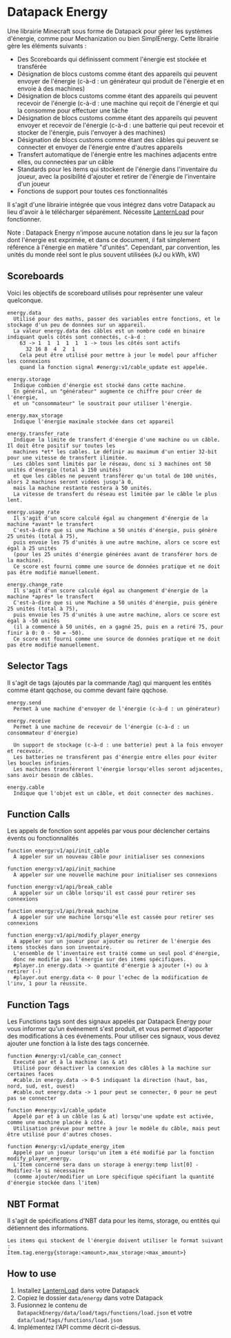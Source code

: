# Datapack Energy
Une librairie Minecraft sous forme de Datapack pour gérer les systèmes d'énergie, comme pour Mechanization ou bien SimplEnergy. Cette librairie gère les éléments suivants :
* Des Scoreboards qui définissent comment l'énergie est stockée et transférée
* Désignation de blocs customs comme étant des appareils qui peuvent envoyer de l'énergie (c-à-d : un générateur qui produit de l'énergie et en envoie à des machines)
* Désignation de blocs customs comme étant des appareils qui peuvent recevoir de l'énergie (c-à-d : une machine qui reçoit de l'énergie et qui la consomme pour effectuer une tâche
* Désignation de blocs customs comme étant des appareils qui peuvent envoyer et recevoir de l'énergie (c-à-d : une batterie qui peut recevoir et stocker de l'énergie, puis l'envoyer à des machines)
* Désignation de blocs customs comme étant des câbles qui peuvent se connecter et envoyer de l'énergie entre d'autres appareils
* Transfert automatique de l'énergie entre les machines adjacents entre elles, ou connectées par un câble
* Standards pour les items qui stockent de l'énergie dans l'inventaire du joueur, avec la posibilité d'ajouter et retirer de l'énergie de l'inventaire d'un joueur
* Fonctions de support pour toutes ces fonctionnalités

Il s'agit d'une librairie intégrée que vous intégrez dans votre Datapack au lieu d'avoir à le télécharger séparément. Nécessite [LanternLoad](https://github.com/LanternMC/load) pour fonctionner.

Note : Datapack Energy n'impose aucune notation dans le jeu sur la façon dont l'énergie est exprimée, et dans ce document, il fait simplement référence à l'énergie en matière "d'unités". Cependant, par convention, les unités du monde réel sont le plus souvent utilisées (kJ ou kWh, kW)

## Scoreboards
Voici les objectifs de scoreboard utilisés pour représenter une valeur quelconque.

```
energy.data
  Utilisé pour des maths, passer des variables entre fonctions, et le stockage d'un peu de données sur un appareil.
  La valeur energy.data des câbles est un nombre codé en binaire indiquant quels côtés sont connectés, c-à-d :
    63 -> 1  1  1  1  1  1 -> tous les côtés sont actifs
	  32 16 8  4  2  1
	Cela peut être utilisé pour mettre à jour le model pour afficher les connexions
	quand la fonction signal #energy:v1/cable_update est appelée.
```

```
energy.storage
  Indique combien d'énergie est stocké dans cette machine.
  En général, un "générateur" augmente ce chiffre pour créer de l'énergie,
  et un "consommateur" le soustrait pour utiliser l'énergie.
```

```
energy.max_storage
  Indique l'énergie maximale stockée dans cet appareil
```

```
energy.transfer_rate
  Indique la limite de transfert d'énergie d'une machine ou un câble. Il doit être positif sur toutes les 
  machines *et* les cables. Le définir au maximum d'un entier 32-bit pour une vitesse de transfert ilimitée.
  Les câbles sont limités par le réseau, donc si 3 machines ont 50 unités d'énergie (total à 150 unités)
  et que les câbles ne peuvent transférer qu'un total de 100 unités, alors 2 machines seront vidées jusqu'à 0,
  mais la machine restante restera à 50 unités.
  La vitesse de transfert du réseau est limitée par le câble le plus lent.
```

```
energy.usage_rate
  Il s'agit d'un score calculé égal au changement d'énergie de la machine *avant* le transfert
  C'est-à-dire que si une Machine a 50 unités d'énergie, puis génère 25 unités (total à 75),
  puis envoie les 75 d'unités à une autre machine, alors ce score est égal à 25 unités
  (pour les 25 unités d'énergie générées avant de transférer hors de la machine).
  Ce score est fourni comme une source de données pratique et ne doit pas être modifié manuellement.
```

```
energy.change_rate
  Il s'agit d'un score calculé égal au changement d'énergie de la machine *après* le transfert
  C'est-à-dire que si une Machine a 50 unités d'énergie, puis génère 25 unités (total à 75),
  puis envoie les 75 d'unités à une autre machine, alors ce score est égal à -50 unités
  (il a commencé à 50 unités, en a gagné 25, puis en a retiré 75, pour finir à 0: 0 - 50 = -50).
  Ce score est fourni comme une source de données pratique et ne doit pas être modifié manuellement.
```

## Selector Tags
Il s'agit de tags (ajoutés par la commande /tag) qui marquent les entités comme étant qqchose, ou comme devant faire qqchose.

```
energy.send
  Permet à une machine d'envoyer de l'énergie (c-à-d : un générateur)
  
energy.receive
  Permet à une machine de recevoir de l'énergie (c-à-d : un consommateur d'énergie)
  
  Un support de stockage (c-à-d : une batterie) peut à la fois envoyer et recevoir.
  Les batteries ne transfèrent pas d'énergie entre elles pour éviter les boucles infinies.
  Les machines transféreront l'énergie lorsqu'elles seront adjacentes, sans avoir besoin de câbles.
```

```
energy.cable
  Indique que l'objet est un câble, et doit connecter des machines.
```

## Function Calls
Les appels de fonction sont appelés par vous pour déclencher certains évents ou fonctionnalités

```
function energy:v1/api/init_cable
  À appeler sur un nouveau câble pour initialiser ses connexions
```

```
function energy:v1/api/init_machine
  À appeler sur une nouvelle machine pour initialiser ses connexions
```

```
function energy:v1/api/break_cable
  À appeler sur un câble lorsqu'il est cassé pour retirer ses connexions
```

```
function energy:v1/api/break_machine
  À appeler sur une machine lorsqu'elle est cassée pour retirer ses connexions
```

```
function energy:v1/api/modify_player_energy
  À appeler sur un joueur pour ajouter ou retirer de l'énergie des items stockés dans son inventaire.
  L'ensemble de l'inventaire est traité comme un seul pool d'énergie,
  donc ne modifie pas l'énergie sur des items spécifiques.
  #player.in energy.data -> quantité d'énergie à ajouter (+) ou à retirer (-)
  #player.out energy.data <- 0 pour l'echec de la modification de l'inv, 1 pour la réussite.
```

## Function Tags
Les Functions tags sont des signaux appelés par Datapack Energy pour vous informer qu'un événement s'est produit, et vous permet d'apporter des modifications à ces événements. Pour utiliser ces signaux, vous devez ajouter une fonction à la liste des tags concernée.

```
function #energy:v1/cable_can_connect
  Executé par et à la machine (as & at)
  Utilisé pour désactiver la connexion des câbles à la machine sur certaines faces
  #cable.in energy.data -> 0-5 indiquant la direction (haut, bas, nord, sud, est, ouest)
  #cable.out energy.data -> 1 pour peut se connecter, 0 pour ne peut pas se connecter
```

```
function #energy:v1/cable_update
  Appelé par et à un câble (as & at) lorsqu'une update est activée, comme une machine placée à côté.
  Utilisation prévue pour mettre à jour le modèle du câble, mais peut être utilisé pour d'autres choses.
```

```
function #energy:v1/update_energy_item
  Appelé par un joueur lorsqu'un item a été modifié par la fonction modify_player_energy.
  L'Item concerné sera dans un storage à energy:temp list[0] - Modifiez-le si nécessaire
  (comme ajouter/modifier un Lore spécifique spécifiant la quantité d'énergie stockée dans l'item)
```

## NBT Format
Il s'agit de spécifications d'NBT data pour les items, storage, ou entités qui détiennent des informations.

```
Les items qui stockent de l'énergie doivent utiliser le format suivant :
Item.tag.energy{storage:<amount>,max_storage:<max_amount>}
```

## How to use
1. Installez [LanternLoad](https://github.com/LanternMC/load) dans votre Datapack
2. Copiez le dossier `data/energy` dans votre Datapack
3. Fusionnez le contenu de `DatapackEnergy/data/load/tags/functions/load.json` et votre `data/load/tags/functions/load.json`
4. Implémentez l'API comme décrit ci-dessus.
